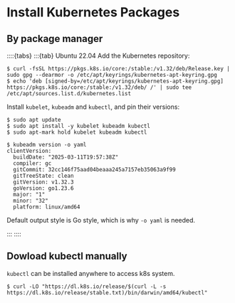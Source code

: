 # Install Kubernetes Packages

## By package manager

::::{tabs}
:::{tab} Ubuntu 22.04
Add the Kubernetes repository:

```console
$ curl -fsSL https://pkgs.k8s.io/core:/stable:/v1.32/deb/Release.key | sudo gpg --dearmor -o /etc/apt/keyrings/kubernetes-apt-keyring.gpg
$ echo 'deb [signed-by=/etc/apt/keyrings/kubernetes-apt-keyring.gpg] https://pkgs.k8s.io/core:/stable:/v1.32/deb/ /' | sudo tee /etc/apt/sources.list.d/kubernetes.list
```

Install `kubelet`, `kubeadm` and `kubectl`, and pin their versions:

```console
$ sudo apt update
$ sudo apt install -y kubelet kubeadm kubectl
$ sudo apt-mark hold kubelet kubeadm kubectl
```

```console
$ kubeadm version -o yaml
clientVersion:
  buildDate: "2025-03-11T19:57:38Z"
  compiler: gc
  gitCommit: 32cc146f75aad04beaaa245a7157eb35063a9f99
  gitTreeState: clean
  gitVersion: v1.32.3
  goVersion: go1.23.6
  major: "1"
  minor: "32"
  platform: linux/amd64
```

Default output style is Go style, which is why `-o yaml` is needed.

:::
::::

## Dowload kubectl manually

`kubectl` can be installed anywhere to access k8s system.

```console
$ curl -LO "https://dl.k8s.io/release/$(curl -L -s https://dl.k8s.io/release/stable.txt)/bin/darwin/amd64/kubectl"
```

